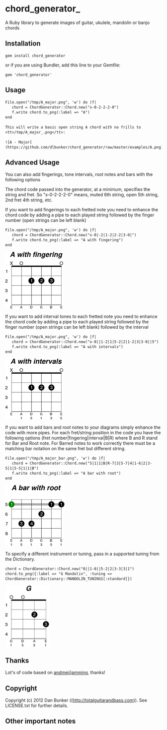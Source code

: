 chord_generator_
===

A Ruby library to generate images of guitar, ukulele, mandolin or banjo chords

Installation
---

    gem install chord_generator

or if you are using Bundler, add this line to your Gemfile:

    gem 'chord_generator'
    
Usage
---

    File.open("/tmp/A_major.png", 'w') do |f|
       chord = ChordGenerator::Chord.new("x-0-2-2-2-0")
       f.write chord.to_png(:label => "A")
    end

	This will write a basic open string A chord with no frills to <tt>/tmp/A_major_.png</tt>:

	![A - Major](https://github.com/dlbunker/chord_generator/raw/master/examples/A.png)

Advanced Usage
---

You can also add fingerings, tone intervals, root notes and bars with the following options

The chord code passed into the generator, at a minimum, specifies the string and fret.  So "x-0-2-2-2-0" means, muted 6th string, open 5th string, 2nd fret 4th string, etc.

If you want to add fingerings to each fretted note you need to enhance the chord code by adding a pipe to each played string followed by the finger number (open strings can be left blank)
    
	File.open("/tmp/A_major.png", 'w') do |f|
	   chord = ChordGenerator::Chord.new("x-0|-2|1-2|2-2|3-0|")
	   f.write chord.to_png(:label => "A with fingering")
	end

![A - with fingering](https://github.com/dlbunker/chord_generator/raw/master/examples/A_with_fingering.png)


If you want to add interval tones to each fretted note you need to enhance the chord code by adding a pipe to each played string followed by the finger number (open strings can be left blank) followed by the interval
    
	File.open("/tmp/A_major.png", 'w') do |f|
	   chord = ChordGenerator::Chord.new("x-0||1-2|1|5-2|2|1-2|3|3-0||5")
	   f.write chord.to_png(:label => "A with intervals")
	end

![A - with intervals](https://github.com/dlbunker/chord_generator/raw/master/examples/A_with_intervals.png)

If you want to add bars and root notes to your diagrams simply enhance the code with more pipes.  For each fret/string position in the code you have the following options (fret number|fingering|interval|B|R) where B and R stand for Bar and Root note.  For Barred notes to work correctly there must be a matching bar notation on the same fret but different string.
    
	File.open("/tmp/A_major_bar.png", 'w') do |f|
	   chord = ChordGenerator::Chord.new("5|1|1|B|R-7|3|5-7|4|1-6|2|3-5|1|5-5|1|1|B")
	   f.write chord.to_png(:label => "A bar with root")
	end

![A - bar with root](https://github.com/dlbunker/chord_generator/raw/master/examples/A_bar_with_root.png)
	
To specify a different instrument or tuning, pass in a supported tuning from the Dictionary.

    chord = ChordGenerator::Chord.new("0||1-0||5-2|2|3-3|3|1")
    chord.to_png({:label => "G Mandolin", :tuning => ChordGenerator::Dictionary::MANDOLIN_TUNINGS[:standard]})

![G - mandolin](https://github.com/dlbunker/chord_generator/raw/master/examples/G.png)

Thanks
---

Lot's of code based on [andmej/jamming](https://github.com/andmej/jamming), thanks!

 
Copyright
---

Copyright (c) 2012 Dan Bunker ((http://totalguitarandbass.com)). See LICENSE.txt for
further details.

Other important notes
---

